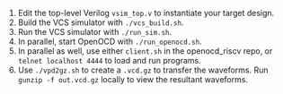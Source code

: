 1. Edit the top-level Verilog `vsim_top.v` to instantiate your target design.
2. Build the VCS simulator with `./vcs_build.sh`.
3. Run the VCS simulator with `./run_sim.sh`.
4. In parallel, start OpenOCD with `./run_openocd.sh`.
5. In parallel as well, use either `client.sh` in the openocd_riscv repo, or `telnet localhost 4444` to load and run programs.
6. Use `./vpd2gz.sh` to create a `.vcd.gz` to transfer the waveforms. Run `gunzip -f out.vcd.gz` locally to view the resultant waveforms.

